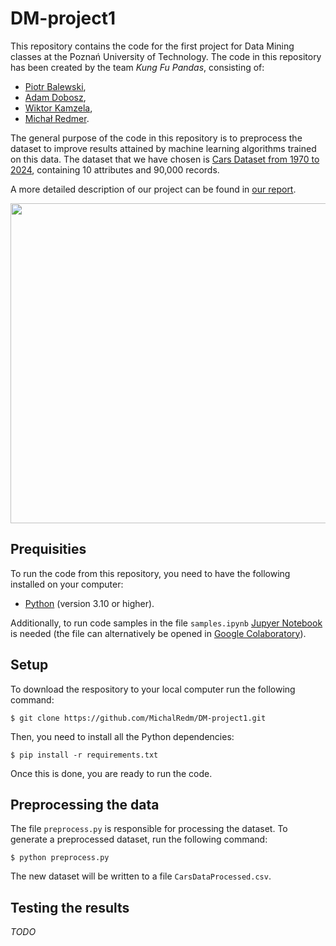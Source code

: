 # DM-project1

This repository contains the code for the first project for Data Mining classes at the Poznań University of Technology. The code in this repository has been created by the team *Kung Fu Pandas*, consisting of:
- [Piotr Balewski](https://github.com/PBalewski),
- [Adam Dobosz](https://github.com/addobosz),
- [Wiktor Kamzela](https://github.com/Wector1),
- [Michał Redmer](https://github.com/MichalRedm).

The general purpose of the code in this repository is to preprocess the dataset to improve results attained by machine learning algorithms trained on this data. The dataset that we have chosen is [Cars Dataset from 1970 to 2024](https://www.kaggle.com/datasets/meruvulikith/90000-cars-data-from-1970-to-2024), containing 10 attributes and 90,000 records.

A more detailed description of our project can be found in [our report](https://github.com/MichalRedm/DM-project1/blob/main/Kung_Fu_Pandas.pdf).

<img src="https://th.bing.com/th/id/OIG2.26ZnBEQYoNzIV2nJ2hJO?pid=ImgGn" style="width: 512px;" />

## Prequisities

To run the code from this repository, you need to have the following installed on your computer:
- [Python](https://www.python.org/downloads/) (version 3.10 or higher).

Additionally, to run code samples in the file `samples.ipynb` [Jupyer Notebook](https://jupyter.org/install) is needed (the file can alternatively be opened in [Google Colaboratory](https://colab.research.google.com/)).

## Setup

To download the respository to your local computer run the following command:

```
$ git clone https://github.com/MichalRedm/DM-project1.git
```

Then, you need to install all the Python dependencies:

```
$ pip install -r requirements.txt
```

Once this is done, you are ready to run the code.

## Preprocessing the data

The file `preprocess.py` is responsible for processing the dataset. To generate a preprocessed dataset, run the following command:
```
$ python preprocess.py
```
The new dataset will be written to a file `CarsDataProcessed.csv`.

## Testing the results

*TODO*
